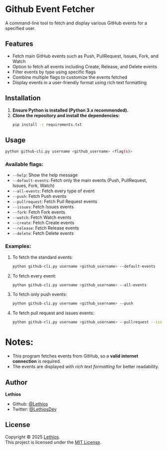 # Github Event Fetcher

A command-line tool to fetch and display various GitHub events for a specified user.

## Features
- Fetch main GitHub events such as Push, PullRequest, Issues, Fork, and Watch
- Option to fetch all events including Create, Release, and Delete events
- Filter events by type using specific flags
- Combine multiple flags to customize the events fetched
- Display events in a user-friendly format using rich text formatting

## Installation
1. **Ensure Python is installed (Python 3.x recommended).**
2. **Clone the repository and install the dependencies:**
   ```bash
   pip install -r requirements.txt
   ```

## Usage
```bash
python github-cli.py username <github_username> <flag(s)>
```
### Available flags:
- `--help`: Show the help message
- `--default-events`: Fetch only the main events (Push, PullRequest, Issues, Fork, Watch)
- `--all-events`: Fetch every type of event
- `--push`: Fetch Push events
- `--pullrequest`: Fetch Pull Request events
- `--issues`: Fetch Issues events
- `--fork`: Fetch Fork events
- `--watch`: Fetch Watch events
- `--create`: Fetch Create events
- `--release`: Fetch Release events
- `--delete`: Fetch Delete events

### Examples:
1. To fetch the standard events:
   ```bash
   python github-cli.py username <github_username> --default-events
   ```
2. To fetch every event:
   ```bash
   python github-cli.py username <github_username> --all-events
   ```
3. To fetch only push events:
   ```bash
   python github-cli.py username <github_username> --push
   ```
4. To fetch pull request and issues events:
   ```bash
   python github-cli.py username <github_username> --pullrequest --issues
   ```

# Notes:
- This program fetches events from GitHub, so a **valid internet connection** is required.
- The events are displayed with *rich text formatting* for better readability.

## Author

**Lethios**
- Github: [@Lethios](https://github.com/Lethios)
- Twitter: [@LethiosDev](https://x.com/LethiosDev)

## License

Copyright © 2025 [Lethios](https://github.com/Lethios).  
This project is licensed under the [MIT License](LICENSE).
